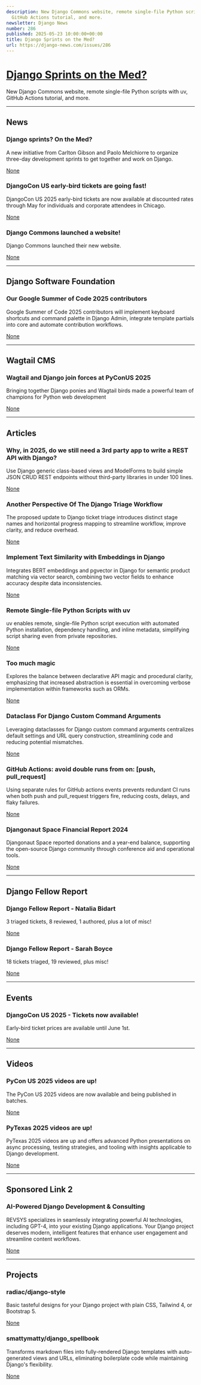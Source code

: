 ```yaml
---
description: New Django Commons website, remote single-file Python scripts with uv,
  GitHub Actions tutorial, and more.
newsletter: Django News
number: 286
published: 2025-05-23 10:00:00+00:00
title: Django Sprints on the Med?
url: https://django-news.com/issues/286
---
```


# [Django Sprints on the Med?](https://django-news.com/issues/286)

New Django Commons website, remote single-file Python scripts with uv, GitHub Actions tutorial, and more.

  ----

  ## News

  ### Django sprints? On the Med?

  <p>A new initiative from Carlton Gibson and Paolo Melchiorre to organize three-day development sprints to get together and work on Django.</p>

  [None](None)

  ### DjangoCon US early-bird tickets are going fast! 

  <p>DjangoCon US 2025 early-bird tickets are now available at discounted rates through May for individuals and corporate attendees in Chicago.</p>

  [None](None)

  ### Django Commons launched a website! 

  <p>Django Commons launched their new website.</p>

  [None](None)

  ----

  ## Django Software Foundation

  ### Our Google Summer of Code 2025 contributors

  <p>Google Summer of Code 2025 contributors will implement keyboard shortcuts and command palette in Django Admin, integrate template partials into core and automate contribution workflows.</p>

  [None](None)

  ----

  ## Wagtail CMS

  ### Wagtail and Django join forces at PyConUS 2025

  <p>Bringing together Django ponies and Wagtail birds made a powerful team of champions for Python web development</p>

  [None](None)

  ----

  ## Articles

  ### Why, in 2025, do we still need a 3rd party app to write a REST API with Django?

  <p>Use Django generic class-based views and ModelForms to build simple JSON CRUD REST endpoints without third-party libraries in under 100 lines.</p>

  [None](None)

  ### Another Perspective Of The Django Triage Workflow

  <p>The proposed update to Django ticket triage introduces distinct stage names and horizontal progress mapping to streamline workflow, improve clarity, and reduce overhead.</p>

  [None](None)

  ### Implement Text Similarity with Embeddings in Django

  <p>Integrates BERT embeddings and pgvector in Django for semantic product matching via vector search, combining two vector fields to enhance accuracy despite data inconsistencies.</p>

  [None](None)

  ### Remote Single-file Python Scripts with uv

  <p>uv enables remote, single-file Python script execution with automated Python installation, dependency handling, and inline metadata, simplifying script sharing even from private repositories.</p>

  [None](None)

  ### Too much magic

  <p>Explores the balance between declarative API magic and procedural clarity, emphasizing that increased abstraction is essential in overcoming verbose implementation within frameworks such as ORMs.</p>

  [None](None)

  ### Dataclass For Django Custom Command Arguments

  <p>Leveraging dataclasses for Django custom command arguments centralizes default settings and URL query construction, streamlining code and reducing potential mismatches.</p>

  [None](None)

  ### GitHub Actions: avoid double runs from on: [push, pull_request]

  <p>Using separate rules for GitHub actions events prevents redundant CI runs when both push and pull_request triggers fire, reducing costs, delays, and flaky failures.</p>

  [None](None)

  ### Djangonaut Space Financial Report 2024

  <p>Djangonaut Space reported donations and a year-end balance, supporting the open-source Django community through conference aid and operational tools.</p>

  [None](None)

  ----

  ## Django Fellow Report

  ### Django Fellow Report - Natalia Bidart

  <p>3 triaged tickets, 8 reviewed, 1 authored, plus a lot of misc!</p>

  [None](None)

  ### Django Fellow Report - Sarah Boyce

  <p>18 tickets triaged, 19 reviewed, plus misc!</p>

  [None](None)

  ----

  ## Events

  ### DjangoCon US 2025 - Tickets now available!

  <p>Early-bird ticket prices are available until June 1st.</p>

  [None](None)

  ----

  ## Videos

  ### PyCon US 2025 videos are up!

  <p>The PyCon US 2025 videos are now available and being published in batches.</p>

  [None](None)

  ### PyTexas 2025 videos are up! 

  <p>PyTexas 2025 videos are up and offers advanced Python presentations on async processing, testing strategies, and tooling with insights applicable to Django development.</p>

  [None](None)

  ----

  ## Sponsored Link 2

  ### AI-Powered Django Development & Consulting

  <p>REVSYS specializes in seamlessly integrating powerful AI technologies, including GPT-4, into your existing Django applications. Your Django project deserves modern, intelligent features that enhance user engagement and streamline content workflows.</p>

  [None](None)

  ----

  ## Projects

  ### radiac/django-style

  <p>Basic tasteful designs for your Django project with plain CSS, Tailwind 4, or Bootstrap 5.</p>

  [None](None)

  ### smattymatty/django_spellbook

  <p>Transforms markdown files into fully-rendered Django templates with auto-generated views and URLs, eliminating boilerplate code while maintaining Django's flexibility.</p>

  [None](None)